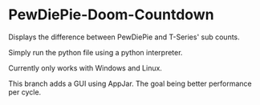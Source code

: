 # PewDiePie-Doom-Countdown

Displays the difference between PewDiePie and T-Series' sub counts.

Simply run the python file using a python interpreter.

Currently only works with Windows and Linux.

This branch adds a GUI using AppJar. The goal being better performance per cycle.